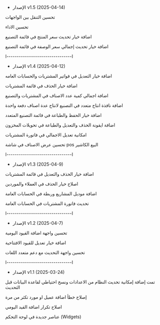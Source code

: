 - الإصدار v1.5 (2025-04-14)

تحسين التنقل بين الواجهات

تحسين الاداء
 
اضافة خيار تحديث سعر المنتج في قائمة التصنيع

اضافة خيار تحديث إجمالي سعر الوصفة في قائمة التصنيع

  ا--------------------------------ا


- الإصدار v1.4 (2025-04-12)
 
اضافة خيار التعديل في فواتير المشتريات والحسابات العامه 

اضافة خيار الحذف في قائمة المشتريات 

اضافة اجمالي كمية عدد الاصناف في المشتريات والتصنيع

اضافة نافذة انتاج متعدد في التصنيع لانتاج عدة اصناف دفعة واحدة 

اضافة خيار الحفظ والطباعة في قائمة التصنيع المتعدد

اضافة ايقونة الحذف والتعديل والطباعة في تحويلات المخزون 

امكانية تعديل الاجمالي في فاتورة المشتريات 

تحسين عرض الاصناف في شاشة pos البيع الكاشير 

ا--------------------------------ا

- الإصدار v1.3 (2025-04-9)

اضافة خيار الحذف والتعديل في قائمة المشتريات

اصلاح خيار الحذف في العملاء والموردين

اضافة موديل المشاريع وربطة في الحسابات العامة

تحديث فاتورة المشتريات في الحسابات العامة

ا--------------------------------ا

- الإصدار v1.2 (2025-04-7)

تحسين واجهة اضافة القيود اليومية

اضافة خيار تعديل للقيود الافتتاحية

تحسين واجهة التحديث مع دعم متعدد اللغات

ا--------------------------------ا

- الإصدار v1.1 (2025-03-24)

تمت إضافة إمكانية تحديث النظام من الاعدادات ونسخ احتياطي لقاعدة البيانات قبل التحديث

إصلاح خطأ اضافة عميل او مورد تكثر من مرة

اصلاح تكرار اضافة القيد اليومي

عناصر جديدة في لوحة التحكم (Widgets)

